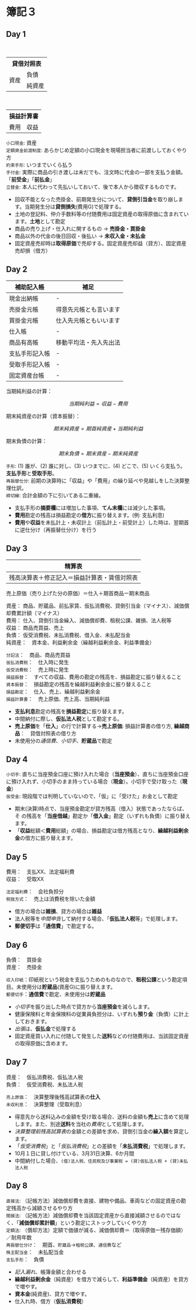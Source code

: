 # 簿記３

## Day 1
<table>
    <th colspan="2">
    貸借対照表
    </th>
    <tr> 
    <td rowspan="2">資産</td> 
    <td>負債</td> 
    </tr> 
    <tr> 
    <td>純資産</td> 
    </tr> 
</table>

<table>
    <th colspan="2">
    損益計算書
    </th>
    <tr> 
    <td>費用</td> 
    <td>収益</td> 
    </tr> 
</table>

`小口現金`: 資産  
`定額資金前渡制度`: あらかじめ定額の小口現金を現場担当者に前渡ししておくやり方  
`約束手形`: いつまでいくら払う  
`手付金`: 実際に商品の引き渡しは未だでも、注文時に代金の一部を支払う金額。「**前受金**」「**前払金**」  
`立替金`: 本人に代わって先払いしておいて、後で本人から徴収するものです。  

* 回収不能となった売掛金、前期発生分について、**貸倒引当金**を取り崩します。当期発生分は**貸倒損失**(費用G)で処理する。
* 土地の登記料、仲介手数料等の付随費用は固定資産の取得原価に含まれています。**土地**として勘定
* 商品の売り上げ・仕入れに関するもの → **売掛金・買掛金**
* 商品以外の代金の後日回収・後払い → **未収入金・未払金**
* 固定資産売却時は**取得原価**で売却する。固定資産売却益（貸方）、固定資産売却損（借方）


## Day 2
|補助記入帳|補足|
|---|---|
|現金出納帳|-|
|売掛金元帳|得意先元帳とも言います|
|買掛金元帳|仕入先元帳ともいいます|
|仕入帳|-|
|商品有高帳|移動平均法・先入先出法|
|支払手形記入帳|-|
|受取手形記入帳|-|
|固定資産台帳|-|

当期純利益の計算：

$$当期純利益=収益-費用$$

期末純資産の計算（資本振替）：

$$期末純資産=期首純資産+当期純利益$$

期末負債の計算：

$$期末負債=期末資産-期末純資産$$

`手形`: (1) 誰が、(2) 誰に対し、(3) いつまでに、(4) どこで、(5) いくら支払う。**支払手形**と**受取手形**。  
`再振替仕分`: 前期の決算時に「収益」や「費用」の繰り延べや見越しをした決算整理仕訳。  
`締切線`: 合計金額の下に引いてある二重線。

* 支払手形の**摘要欄**には増加した事項、**てん末欄**には減少した事項。
* **費用**勘定の残高は損益勘定の**借方**に振り替えます。(例: 支払利息)
* **費用**や**収益**を未払計上・未収計上（前払計上・前受計上）した時は、翌期首に逆仕分け（再振替仕分け）を行う


## Day 3
|精算表|
|---|
|残高決算表＋修正記入＝損益計算表・賃借対照表|

売上原価（売り上げた分の原価）＝仕入＋期首商品ー期末商品  

資産： 商品、貯蔵品、前払家賃、仮払消費税、貸倒引当金（マイナス）、減価償却費累計額（マイナス）  
費用： 仕入、貸倒引当金繰入、減価償却費、租税公課、雑損、法人税等  
収益： 商品売買益、売上  
負債： 仮受消費税、未払消費税、借入金、未払配当金  
純資産：　資本金、利益剰余金（繰越利益剰余金、利益準備金）

`分記法`：　商品、商品売買益  
`仮払消費税`：　仕入時に発生  
`仮受消費税`：　売上時に発生  
`損益振替`：　すべての収益、費用の勘定の残高を、損益勘定に振り替えること  
`資本振替`：　損益勘定の残高を繰越利益剰余金に振り替えること  
`損益勘定`：　仕入、売上、繰越利益剰余金  
`損益計算書`：　売上原価、売上高、当期純利益

* **支払利息**勘定の残高を**損益勘定**に振り替えます。
* 中間納付に際し、**仮払法人税**として勘定する。
* **売上原価**を「**仕入**」の行で計算する→**売上原価**: 損益計算書の借り方, **繰越商品**：　貸借対照表の借り方
* 未使用分の*通信費*、*小切手*、**貯蔵品**で勘定


## Day 4
`小切手`: 直ちに当座預金口座に預け入れた場合（**当座預金**）、直ちに当座預金口座に預け入れず、小切手のまま持っている場合（**現金**）。小切手で受け取った（**現金**）  
`仮受金`: 現段階では判明していないので、「仮」に「受けた」お金として勘定  

* 期末(決算)時点で、当座預金勘定が貸方残高（借入）状態であったならば、そ
の残高を「**当座借越**」勘定か「**借入金**」勘定（いずれも負債）に振り替えます。
* 「**収益**総額＜**費用**総額」の場合、損益勘定は借方残高となり、**繰越利益剰余金**の借方に振り替えます。


## Day 5
費用：　支払XX、法定福利費  
収益：　受取XX  

`法定福利費`：　会社負担分  
`税抜方式`：　売上は消費税を除いた金額  

* 借方の場合は**雑損**、貸方の場合は**雑益**
* 法人税等を*中間申告*して納付する場合、「**仮払法人税**等」で処理します。
* **郵便切手**は「**通信費**」で勘定する。


## Day 6
負債：　買掛金  
資産：　売掛金  

`収入印紙`：印紙税という税金を支払うためのものなので、**租税公課**という勘定項目。未使用分は**貯蔵品**(資産G)に振り替えます。  
`郵便切手`：**通信費**で勘定、未使用分は**貯蔵品**

* *小切手*を振り出した時点で貸方から**当座預金**を減らします。
* 健康保険料と年金保険料の従業員負担分は、いずれも**預り金**（負債）に計上しておきます。
* *出張*は、**仮払金**で処理する
* 固定資産買い入れに付随して発生した**送料**などの付随費用は、当該固定資産の取得原価に含めます。


## Day 7
資産：　仮払消費税、仮払法人税  
負債：　仮受消費税、未払法人税  

`売上原価`：　決算整理後残高試算表の**仕入**  
`未収利息`：　決算整理（受取利息）

* 得意先から送料込みの金額を受け取る場合、送料の金額も**売上**に含めて処理します。また、別途**送料**を当社の*費用*として処理します。
* *決算整理前残高試算表*の金額との差額を求め、貸倒引当金の**繰入額**を算定します。
* 「*仮受消費税*」と「*仮払消費税*」との差額を「**未払消費税**」で処理します。
* 10月１日に貸し付けている、3月31日決算、6か月間
* 中間納付した場合、`(借)法人税、住民税及び事業税 = (貸)仮払法人税 + (貸)未払法人税`


## Day 8
`直接法`: （記帳方法）減価償却費を直接、建物や備品、車両などの固定資産の勘定残高から減額させるやり方  
`間接法`: （記帳方法）減価償却費を当該固定資産から直接減額させるのではなく、「**減価償却累計額**」という勘定にストックしていくやり方  
`定額法`: （償却方法）定額で価値が減る、減価償却費＝（取得原価ー残存価額）／耐用年数  
`再振替仕分け`：　期首、`貯蔵品`→`租税公課`、`通信費`など  
`株主配当金`：　未払配当金  
`支払手形`：　負債  


* *記入漏れ*、帳簿金額と合わせる
* **繰越利益剰余金**（純資産）を借方で減らして、**利益準備金**（純資産）を貸方で増やす。
* **資本金**(純資産)、貸方で増やす。
* 仕入れ時、借方（**仮払消費税**）